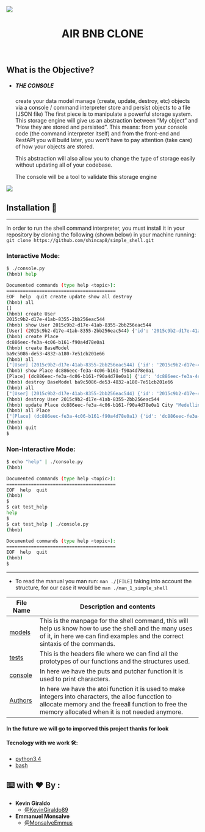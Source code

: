 ![](https://camo.githubusercontent.com/9ebbf60e208b031d4dcf7db6ffc19fe0339d0ff3/68747470733a2f2f692e6962622e636f2f64354e38354e682f68626e622e706e67)
<h1 align ="center"> AIR BNB CLONE </h1><br>

## What is the Objective?
* ##### THE CONSOLE
    create your data model
    manage (create, update, destroy, etc) objects via a console / command interpreter
    store and persist objects to a file (JSON file)
    The first piece is to manipulate a powerful storage system. This storage engine will give us an abstraction between “My object” and “How they are stored and persisted”. This means: from your console code (the command interpreter itself) and from the front-end and RestAPI you will build later, you won’t have to pay attention (take care) of how your objects are stored.

    This abstraction will also allow you to change the type of storage easily without updating all of your codebase.
    
    The console will be a tool to validate this storage engine
    
![](https://holbertonintranet.s3.amazonaws.com/uploads/medias/2018/6/815046647d23428a14ca.png?X-Amz-Algorithm=AWS4-HMAC-SHA256&X-Amz-Credential=AKIARDDGGGOUZGDONYM4%2F20200219%2Fus-east-1%2Fs3%2Faws4_request&X-Amz-Date=20200219T212128Z&X-Amz-Expires=86400&X-Amz-SignedHeaders=host&X-Amz-Signature=49edde242ccf7f03b32cb335a5a76f7132c47348938f1d86d0f704d641e60cca)

## Installation 🚀
---
In order to run the shell command interpreter, you must install it in your repository by cloning the following (shown below) in your machine running:
    ```
    git clone https://github.com/shincap8/simple_shell.git
    ```

### Interactive Mode:
```sh
$ ./console.py
(hbnb) help

Documented commands (type help <topic>):
========================================
EOF  help  quit create update show all destroy
(hbnb) all
[]
(hbnb) create User
2015c9b2-d17e-41ab-8355-2bb256eac544
(hbnb) show User 2015c9b2-d17e-41ab-8355-2bb256eac544
[User] (2015c9b2-d17e-41ab-8355-2bb256eac544) {'id': '2015c9b2-d17e-41ab-8355-2bb256eac544', 'created_at': datetime.datetime(2020, 2, 19, 17, 7, 37, 854963), 'updated_at': datetime.datetime(2020, 2, 19, 17, 7, 37, 854989)}
(hbnb) create Place
dc886eec-fe3a-4c06-b161-f90a4d78e0a1
(hbnb) create BaseModel
ba9c5086-de53-4832-a180-7e51cb201e66
(hbnb) all
["[User] (2015c9b2-d17e-41ab-8355-2bb256eac544) {'id': '2015c9b2-d17e-41ab-8355-2bb256eac544', 'created_at': datetime.datetime(2020, 2, 19, 17, 7, 37, 854963), 'updated_at': datetime.datetime(2020, 2, 19, 17, 7, 37, 854989)}", "[Place] (dc886eec-fe3a-4c06-b161-f90a4d78e0a1) {'id': 'dc886eec-fe3a-4c06-b161-f90a4d78e0a1', 'created_at': datetime.datetime(2020, 2, 19, 17, 8, 35, 120768), 'updated_at': datetime.datetime(2020, 2, 19, 17, 8, 35, 120793)}", "[BaseModel] (ba9c5086-de53-4832-a180-7e51cb201e66) {'id': 'ba9c5086-de53-4832-a180-7e51cb201e66', 'created_at': datetime.datetime(2020, 2, 19, 17, 8, 40, 859003), 'updated_at': datetime.datetime(2020, 2, 19, 17, 8, 40, 859027)}"]
(hbnb) show Place dc886eec-fe3a-4c06-b161-f90a4d78e0a1
[Place] (dc886eec-fe3a-4c06-b161-f90a4d78e0a1) {'id': 'dc886eec-fe3a-4c06-b161-f90a4d78e0a1', 'created_at': datetime.datetime(2020, 2, 19, 17, 8, 35, 120768), 'updated_at': datetime.datetime(2020, 2, 19, 17, 8, 35, 120793)}
(hbnb) destroy BaseModel ba9c5086-de53-4832-a180-7e51cb201e66
(hbnb) all
["[User] (2015c9b2-d17e-41ab-8355-2bb256eac544) {'id': '2015c9b2-d17e-41ab-8355-2bb256eac544', 'created_at': datetime.datetime(2020, 2, 19, 17, 7, 37, 854963), 'updated_at': datetime.datetime(2020, 2, 19, 17, 7, 37, 854989)}", "[Place] (dc886eec-fe3a-4c06-b161-f90a4d78e0a1) {'id': 'dc886eec-fe3a-4c06-b161-f90a4d78e0a1', 'created_at': datetime.datetime(2020, 2, 19, 17, 8, 35, 120768), 'updated_at': datetime.datetime(2020, 2, 19, 17, 8, 35, 120793)}"]
(hbnb) destroy User 2015c9b2-d17e-41ab-8355-2bb256eac544
(hbnb) update Place dc886eec-fe3a-4c06-b161-f90a4d78e0a1 City "Medellin"
(hbnb) all Place
["[Place] (dc886eec-fe3a-4c06-b161-f90a4d78e0a1) {'id': 'dc886eec-fe3a-4c06-b161-f90a4d78e0a1', 'created_at': datetime.datetime(2020, 2, 19, 17, 8, 35, 120768), 'updated_at': datetime.datetime(2020, 2, 19, 17, 8, 35, 120793), 'City': 'Medellin'}"]
(hbnb) 
(hbnb) quit
$
```
### Non-Interactive Mode:
```sh
$ echo "help" | ./console.py
(hbnb)

Documented commands (type help <topic>):
========================================
EOF  help  quit
(hbnb) 
$
$ cat test_help
help
$
$ cat test_help | ./console.py
(hbnb)

Documented commands (type help <topic>):
========================================
EOF  help  quit
(hbnb) 
$
```
---
- To read the manual you man run:
```man ./[FILE]``` taking into account the structure, for our case it would be ```man ./man_1_simple_shell```

| File Name | Description and contents |
| --- | --- |
| [models](models) | This is the manpage for the shell command, this will help us know how to use the shell and the many uses of it, in here we can find examples and the correct sintaxis of the commands.|
| [tests](tests) |This is the headers file where we can find all the prototypes of our functions and the structures used.|
| [console](console.py) |In here we have the puts and putchar function it is used to print characters.|
| [Authors](AUTHORS) |In here we have the atoi function it is used to make integers into characters, the alloc funcction to allocate memory and the freeall function to free the memory allocated when it is not needed anymore.|
#### In the future we will go to imporved this project thanks for look
#### Tecnology with we work 🛠️:
* [python3.4](https://docs.python.org/3.4/)
* [bash](https://www.gnu.org/software/bash/)

## ⌨️  with ❤️  By :
* **Kevin Giraldo**
  * [@KevinGiraldo89](https://twitter.com/KevinGiraldo89)
* **Emmanuel Monsalve**
  * [@MonsalveEmmus](https://twitter.com/MonsalveEmmus)
